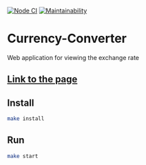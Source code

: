 [![Node CI](https://github.com/Skenzi/Currency-Converter/workflows/Node%20CI/badge.svg)](https://github.com/Skenzi/Currency-Converter/actions)
[![Maintainability](https://api.codeclimate.com/v1/badges/4850a98b8012d64e899b/maintainability)](https://codeclimate.com/github/Skenzi/Currency-Converter/maintainability)

# Currency-Converter

Web application for viewing the exchange rate

## [Link to the page](https://currency-converter-amber.vercel.app/)

## Install

```sh
make install
```

## Run

```sh
make start
```
